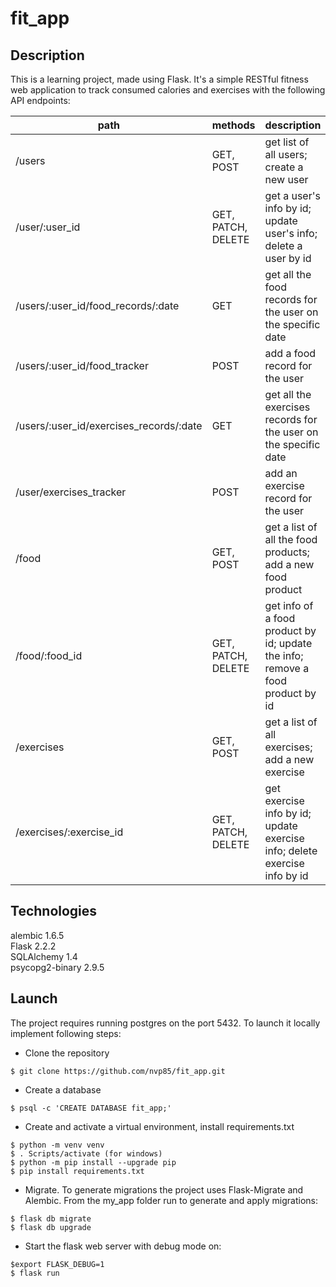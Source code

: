 # fit_app
## Description
This is a learning project, made using Flask. It's a simple RESTful fitness web application to track consumed calories and exercises with the following API endpoints:

|path|methods|description|
|----|-------|-----------|
|/users|GET, POST| get list of all users; create a new user|
|/user/:user_id| GET, PATCH, DELETE| get a user's info by id; update user's info; delete a user by id|
|/users/:user_id/food_records/:date|GET | get all the food records for the user on the specific date|
|/users/:user_id/food_tracker| POST| add a food record for the user |
|/users/:user_id/exercises_records/:date| GET| get all the exercises records for the user on the specific date|
|/user/exercises_tracker | POST | add an exercise record for the user|
|/food|GET, POST|get a list of all the food products; add a new food product|
|/food/:food_id|GET, PATCH, DELETE|get info of a food product by id; update the info; remove a food product by id|
|/exercises|GET, POST| get a list of all exercises; add a new exercise|
|/exercises/:exercise_id|GET, PATCH, DELETE|get exercise info by id; update exercise info; delete exercise info by id|

## Technologies
alembic  1.6.5  
Flask  2.2.2  
SQLAlchemy  1.4  
psycopg2-binary  2.9.5  

## Launch
The project requires running postgres on the port 5432. 
To launch it locally implement following steps:
- Clone the repository
```
$ git clone https://github.com/nvp85/fit_app.git
```
- Create a database
```
$ psql -c 'CREATE DATABASE fit_app;'
```

- Create and activate a virtual environment, install requirements.txt
```
$ python -m venv venv
$ . Scripts/activate (for windows)
$ python -m pip install --upgrade pip
$ pip install requirements.txt
```
- Migrate. To generate migrations the project uses Flask-Migrate and Alembic. From the my_app folder run to generate and apply migrations: 
```
$ flask db migrate
$ flask db upgrade
```

- Start the flask web server with debug mode on:
```
$export FLASK_DEBUG=1
$ flask run
```

